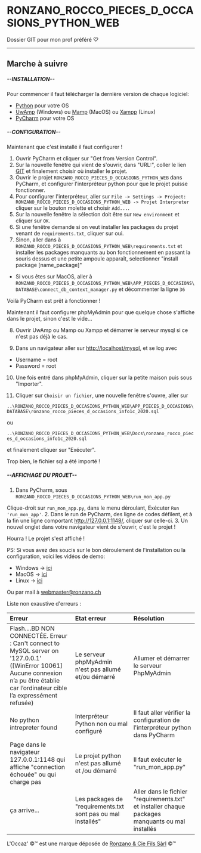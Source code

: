 # RONZANO_ROCCO_PIECES_D_OCCASIONS_PYTHON_WEB
Dossier GIT pour mon prof préféré &#9825;

-------------------------------------------------------------------------------

## Marche à suivre

##### --INSTALLATION--

Pour commencer il faut télécharger la dernière version de chaque logiciel:

- [Python](https://www.python.org/) pour votre OS
- [UwAmp](https://www.uwamp.com/fr/?page=download) (Windows) ou [Mamp](https://www.mamp.info/fr/downloads/) (MacOS) ou [Xampp](https://www.apachefriends.org/download.html) (Linux)
- [PyCharm](https://www.jetbrains.com/fr-fr/pycharm/download/) pour votre OS

##### --CONFIGURATION--

Maintenant que c'est installé il faut configurer !

1. Ouvrir PyCharm et cliquer sur "Get from Version Control".
2. Sur la nouvelle fenêtre qui vient de s'ouvrir, dans "URL:", coller le lien [GIT](https://github.com/Roccom14/RONZANO_ROCCO_PIECES_D_OCCASIONS_PYTHON_WEB.git) et finalement choisir où installer le projet.
3. Ouvrir le projet ```RONZANO_ROCCO_PIECES_D_OCCASIONS_PYTHON_WEB``` dans PyCharm, et configurer l'interpréteur python pour que le projet puisse fonctionner.
4. Pour configurer l'interpréteur, aller sur ```File -> Settings -> Project: RONZANO_ROCCO_PIECES_D_OCCASIONS_PYTHON_WEB -> Projet Interpreter``` cliquer sur le bouton molette et choisir ```Add...```.
5. Sur la nouvelle fenêtre la sélection doit être sur ```New environment``` et cliquer sur ```OK```.
6. Si une fenêtre demande si on veut installer les packages du projet venant de ```requirements.txt```, cliquer sur oui.
7. Sinon, aller dans à ```RONZANO_ROCCO_PIECES_D_OCCASIONS_PYTHON_WEB\requirements.txt``` et installer les packages manquants au bon fonctionnement en passant la souris dessus et une petite ampoule apparaît, selectionner "install package [name_package]"

  *  Si vous êtes sur MacOS, aller à ```RONZANO_ROCCO_PIECES_D_OCCASIONS_PYTHON_WEB\APP_PIECES_D_OCCASIONS\DATABASE\connect_db_context_manager.py``` et décommenter la ligne ```36```

Voilà PyCharm est prêt à fonctionner !

Maintenant il faut configurer phpMyAdmin pour que quelque chose s'affiche dans le projet, sinon c'est le vide...

8. Ouvrir UwAmp ou Mamp ou Xampp et démarrer le serveur mysql si ce n'est pas déjà le cas.

9. Dans un navigateur aller sur <http://localhost/mysql>, et se log avec
  - Username = root
  - Password = root


10. Une fois entré dans phpMyAdmin, cliquer sur la petite maison puis sous "Importer".

11. Cliquer sur ```Choisir un fichier```, une nouvelle fenêtre s'ouvre, aller sur

```..\RONZANO_ROCCO_PIECES_D_OCCASIONS_PYTHON_WEB\APP_PIECES_D_OCCASIONS\DATABASE\ronzano_rocco_pieces_d_occasions_info1c_2020.sql```

ou

```..\RONZANO_ROCCO_PIECES_D_OCCASIONS_PYTHON_WEB\Docs\ronzano_rocco_pieces_d_occasions_info1c_2020.sql```

et finalement cliquer sur "Exécuter".

Trop bien, le fichier sql a été importé !

##### --AFFICHAGE DU PROJET--

1. Dans PyCharm, sous
```RONZANO_ROCCO_PIECES_D_OCCASIONS_PYTHON_WEB\run_mon_app.py```

  Clique-droit sur ```run_mon_app.py```, dans le menu déroulant, Exécuter ```Run 'run_mon_app'```.
2. Dans le run de PyCharm, des ligne de codes défilent, et à la fin une ligne comportant <http://127.0.0.1:1148/>, cliquer sur celle-ci.
3. Un nouvel onglet dans votre navigateur vient de s'ouvrir, c'est le projet !


Hourra ! Le projet s'est affiché !



PS: Si vous avez des soucis sur le bon déroulement de l'installation ou la configuration, voici les vidéos de demo:

- Windows -> [ici](blank)
- MacOS -> [ici](blank)
- Linux -> [ici](blank)

Ou par mail à <webmaster@ronzano.ch>

Liste non exaustive d'erreurs :

| Erreur | Etat erreur | Résolution |
|:-------|:------------|:-----------|
| Flash....BD NON CONNECTÉE. Erreur : Can't connect to MySQL server on '127.0.0.1' ([WinError 10061] Aucune connexion n’a pu être établie car l’ordinateur cible l’a expressément refusée)    | Le serveur phpMyAdmin n'est pas allumé et/ou démarré | Allumer et démarrer le serveur PhpMyAdmin |
| No python intrepreter found | Interpréteur Python non ou mal configuré | Il faut aller vérifier la configuration de l'interpréteur python dans PyCharm |
| Page dans le navigateur 127.0.0.1:1148 qui affiche "connection échouée" ou qui charge pas  | Le projet python n'est pas allumé et /ou démarré | Il faut exécuter le "run_mon_app.py"  |
| ça arrive... | Les packages de "requirements.txt sont pas ou mal installés" | Aller dans le fichier "requirements.txt" et installer chaque packages manquants ou mal installés |

L'Occaz' &#169;&#x2122; est une marque déposée de [Ronzano & Cie Fils Sàrl](https://ronzanoandcie.ch) &#169;&#x2122;
